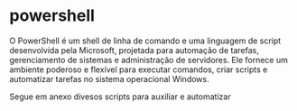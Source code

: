 # powershell

O PowerShell é um shell de linha de comando e uma linguagem de script desenvolvida pela Microsoft, projetada para automação de tarefas, gerenciamento de sistemas e administração de servidores. Ele fornece um ambiente poderoso e flexível para executar comandos, criar scripts e automatizar tarefas no sistema operacional Windows.

Segue em anexo divesos scripts para auxiliar e automatizar
